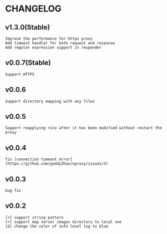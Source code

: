 # CHANGELOG

## v1.3.0(Stable)
    Improve the performance for https proxy
    Add timeout handler for both request and response
    Add regular expression support in responder

## v0.0.7(Stable)

    Support HTTPS

## v0.0.6

    Support directory mapping with any files

## v0.0.5

    Support reapplying rule after it has been modified without restart the proxy    

## v0.0.4

    fix [connection timeout error](https://github.com/goddyZhao/nproxy/issues/4)

## v0.0.3
    
    bug fix

## v0.0.2

    [+] support string pattern
    [+] support map server images directory to local one
    [&] change the color of info level log to blue 